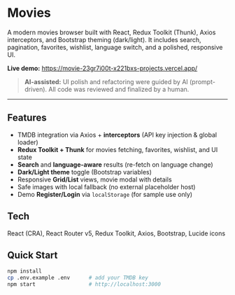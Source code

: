 # Movies

A modern movies browser built with React, Redux Toolkit (Thunk), Axios interceptors, and Bootstrap theming (dark/light). It includes search, pagination, favorites, wishlist, language switch, and a polished, responsive UI.

**Live demo:** https://movie-23gr7i00t-x221bxs-projects.vercel.app/

> **AI-assisted:** UI polish and refactoring were guided by AI (prompt-driven). All code was reviewed and finalized by a human.

---

## Features
- TMDB integration via Axios + **interceptors** (API key injection & global loader)
- **Redux Toolkit + Thunk** for movies fetching, favorites, wishlist, and UI state
- **Search** and **language-aware** results (re-fetch on language change)
- **Dark/Light theme** toggle (Bootstrap variables)
- Responsive **Grid/List** views, movie modal with details
- Safe images with local fallback (no external placeholder host)
- Demo **Register/Login** via `localStorage` (for sample use only)

## Tech
React (CRA), React Router v5, Redux Toolkit, Axios, Bootstrap, Lucide icons

## Quick Start
```bash
npm install
cp .env.example .env      # add your TMDB key
npm start                 # http://localhost:3000
